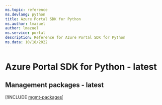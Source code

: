 ```yaml
---
ms.topic: reference
ms.devlang: python
title: Azure Portal SDK for Python
ms.author: lmazuel
author: lmazuel
ms.service: portal
description: Reference for Azure Portal SDK for Python
ms.data: 10/18/2022
---
```

# Azure Portal SDK for Python - latest

## Management packages - latest
[!INCLUDE [mgmt-packages](portal-mgmt-index.md)]